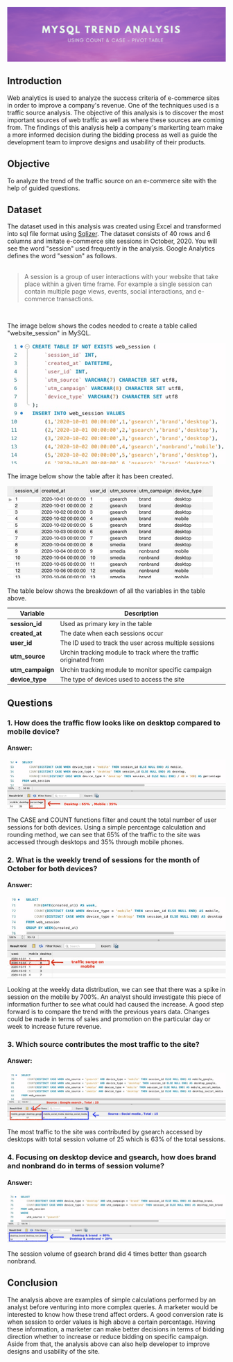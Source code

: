 ![Banner](https://github.com/Hafizah/Trend-Analysis-using-MySQL/blob/main/Images/banner.png)
## Introduction
Web analytics is used to analyze the success criteria of e-commerce sites in order to improve a company's revenue. One of the techniques used is a traffic source analysis. The objective of this analysis is to discover the most important sources of web traffic as well as where these sources are coming from. The findings of this analysis help a company's markerting team make a more informed decision during the bidding process as well as guide the development team to improve designs and usability of their products.

## Objective
To analyze the trend of the traffic source on an e-commerce site with the help of guided questions.

## Dataset
The dataset used in this analysis was created using Excel and transformed into sql file format using [Sqlizer](https://sqlizer.io). The dataset consists of 40 rows and 6 columns and imitate e-commerce site sessions in October, 2020. You will see the word "session" used frequently in the analysis. Google Analytics defines the word "session" as follows.
<br>
<br>

> A session is a group of user interactions with your website that take place within a given time frame. For example a single session can contain multiple page views, events, social interactions, and e-commerce transactions.
<br>

The image below shows the codes needed to create a table called "website_session" in MySQL.

![table_creation](https://github.com/Hafizah/Trend-Analysis-using-MySQL/blob/main/Images/table%20creation.jpg)
<br>
<br>
The image below show the table after it has been created.

![table](https://github.com/Hafizah/Trend-Analysis-using-MySQL/blob/main/Images/Table.jpg)
<br>
<br>
The table below shows the breakdown of all the variables in the table above.

Variable | Description
---- | -------
**session_id** | Used as primary key in the table
**created_at** | The date when each sessions occur
**user_id** | The ID used to track the user across multiple sessions
**utm_source** | Urchin tracking module to track where the traffic originated from 
**utm_campaign** | Urchin tracking module to monitor specific campaign
**device_type** | The type of devices used to access the site


## Questions
### 1.  How does the traffic flow looks like on desktop compared to mobile device?

#### Answer:
![Banner](https://github.com/Hafizah/Trend-Analysis-using-MySQL/blob/main/Images/total%20in%20percentage.jpg)

The CASE and COUNT functions filter and count the total number of user sessions for both devices. Using a simple percentage calculation and rounding method, we can see that 65% of the traffic to the site was accessed through desktops and 35% through mobile phones. 


### 2.  What is the weekly trend of sessions for the month of October for both devices?

#### Answer:
![traffic surge](https://github.com/Hafizah/Trend-Analysis-using-MySQL/blob/main/Images/traffic%20surge%20.jpg)

Looking at the weekly data distribution, we can see that there was a spike in session on the mobile by 700%. An analyst should investigate this piece of information further to see what could had caused the increase. A good step forward is to compare the trend with the previous years data. Changes could be made in terms of sales and promotion on the particular day or week to increase future revenue.


### 3. Which source contributes the most traffic to the site?

#### Answer:
![Banner](https://github.com/Hafizah/Trend-Analysis-using-MySQL/blob/main/Images/Traffic%20source.jpg)

The most traffic to the site was contributed by gsearch accessed by desktops with total session volume of 25 which is 63% of the total sessions. 

### 4. Focusing on desktop device and gsearch, how does brand and nonbrand do in terms of session volume?

#### Answer:
![Banner](https://github.com/Hafizah/Trend-Analysis-using-MySQL/blob/main/Images/brand%20non.jpg)

The session volume of gsearch brand did 4 times better than gsearch nonbrand. 

## Conclusion

The analysis above are examples of simple calculations performed by an analyst before venturing into more complex queries. A marketer would be interested to know how these trend affect orders. A good conversion rate is when session to order values is high above a certain percentage. Having these information, a marketer can make better decisions in terms of bidding direction whether to increase or reduce bidding on specific campaign. Aside from that, the analysis above can also help developer to improve designs and usability of the site.



